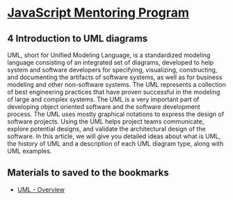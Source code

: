 # [JavaScript Mentoring Program](../README.md)

## 4 Introduction to UML diagrams

UML, short for Unified Modeling Language, is a standardized modeling language consisting of an integrated set of diagrams, developed to help system and software developers for specifying, visualizing, constructing, and documenting the artifacts of software systems, as well as for business modeling and other non-software systems. The UML represents a collection of best engineering practices that have proven successful in the modeling of large and complex systems. The UML is a very important part of developing object oriented software and the software development process. The UML uses mostly graphical notations to express the design of software projects. Using the UML helps project teams communicate, explore potential designs, and validate the architectural design of the software. In this article, we will give you detailed ideas about what is UML, the history of UML and a description of each UML diagram type, along with UML examples.

## Materials to saved to the bookmarks

- [UML - Overview](https://www.tutorialspoint.com/uml/uml_overview.htm)
